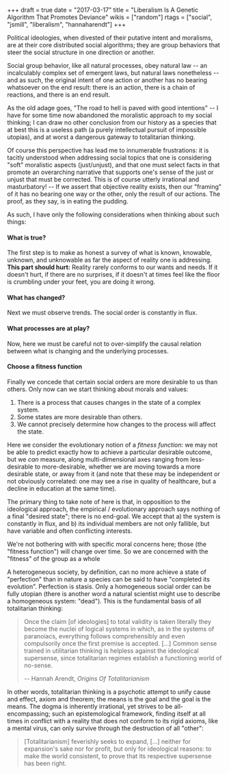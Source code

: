 +++
draft = true
date = "2017-03-17"
title = "Liberalism Is A Genetic Algorithm That Promotes Deviance"
wikis = ["random"]
rtags = ["social", "jsmill", "liberalism", "hannaharendt"]
+++

Political ideologies, when divested of their putative intent and moralisms, are
at their core distributed social algorithms; they are group behaviors that
steer the social structure in one direction or another.

Social group behavior, like all natural processes, obey natural law -- an
incalculably complex set of emergent laws, but natural laws nonetheless -- and
as such, the original intent of one action or another has no bearing whatsoever
on the end result: there is an action, there is a chain of reactions, and there
is an end result.

As the old adage goes, "The road to hell is paved with good intentions" -- I
have for some time now abandoned the moralistic approach to my social thinking;
I can draw no other conclusion from our history as a species that at best this
is a useless path (a purely intellectual pursuit of impossible utopias), and at
worst a dangerous gateway to totalitarian thinking.

Of course this perspective has lead me to innumerable frustrations: it is
tacitly understood when addressing social topics that one is considering "soft"
moralistic aspects (just/unjust), and that one must select facts in that
promote an overarching narrative that supports one's sense of the just or
unjust that must be corrected. This is of course utterly irrational and
masturbatory! -- If we assert that objective reality exists, then our "framing"
of it has no bearing one way or the other, only the result of our actions. The
proof, as they say, is in eating the pudding.

As such, I have only the following considerations when thinking about such
things:

#### What is true?

The first step is to make as honest a survey of what is known, knowable,
unknown, and unknowable as far the aspect of reality one is addressing. **This
part should hurt:** Reality rarely conforms to our wants and needs. If it
doesn't hurt, if there are no surprises, if it doesn't at times feel like the
floor is crumbling under your feet, you are doing it wrong.

#### What has changed?

Next we must observe trends. The social order is constantly in flux.

#### What processes are at play?

Now, here we must be careful not to over-simplify the causal relation between
what is changing and the underlying processes.

#### Choose a fitness function

Finally we concede that certain social orders are more desirable to us than
others. Only now can we start thinking about morals and values:

1. There is a process that causes changes in the state of a complex system.
2. Some states are more desirable than others.
3. We cannot precisely determine how changes to the process will affect the
   state.

Here we consider the evolutionary notion of a *fitness function*: we may not be
able to predict exactly how to achieve a particular desirable outcome, but we
*can* measure, along multi-dimensional axes ranging from less-desirable to
more-desirable, whether we are moving towards a more desirable state, or away
from it (and note that these may be independent or not obviously correlated:
one may see a rise in quality of healthcare, but a decline in education at the
same time).

The primary thing to take note of here is that, in opposition to the
ideological approach, the empirical / evolutionary approach says nothing of a
final "desired state"; there is no end-goal. We accept that a) the system is
constantly in flux, and b) its individual members are not only fallible, but
have variable and often conflicting interests.

We're not bothering with with specific moral concerns here; those (the "fitness
function") will change over time. So we are concerned with the "fitness" of the
group as a whole

A heterogeneous society, by definition, can no more achieve a state of
"perfection" than in nature a species can be said to have "completed its
evolution". Perfection is stasis. Only a homogeneous social order can be fully
utopian (there is another word a natural scientist might use to describe a
homogeneous system: "dead"). This is the fundamental basis of all totalitarian
thinking:

> Once the claim [of ideologies] to total validity is taken literally they
> become the nuclei of logical systems in which, as in the systems of
> paranoiacs, everything follows  comprehensibly and even compulsorily once the
> first premise is accepted. [...] Common sense trained in utilitarian thinking
> is helpless against the ideological supersense, since totalitarian regimes
> establish a functioning world of no-sense.
>
> -- Hannah Arendt, *Origins Of Totalitarianism*

In other words, totalitarian thinking is a psychotic attempt to unify cause and
effect, axiom and theorem; the means is the goal and the goal is the means. The
dogma is inherently irrational, yet strives to be all-encompassing; such an
epistemological framework, finding itself at all times in conflict with a
reality that does not conform to its rigid axioms, like a mental virus, can
only survive through the destruction of all "other":

> [Totalitarianism] feverishly seeks to expand, [...] neither for expansion's
> sake nor for profit, but only for ideological reasons: to make the world
> consistent, to prove that its respective supersense has been right.
